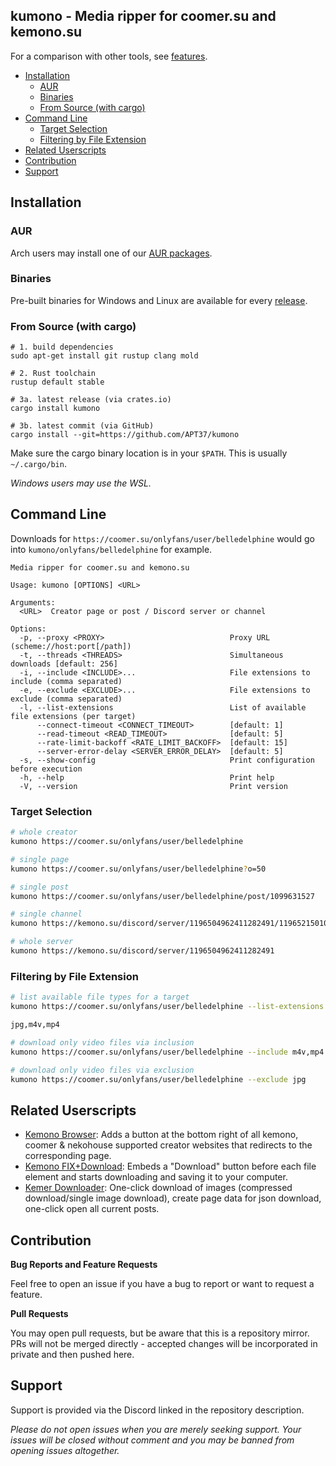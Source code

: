 <h2>kumono - Media ripper for coomer.su and kemono.su</h2>

For a comparison with other tools, see [features](FEATURES.md).

- [Installation](#installation)
  - [AUR](#aur)
  - [Binaries](#binaries)
  - [From Source (with cargo)](#from-source-with-cargo)
- [Command Line](#command-line)
  - [Target Selection](#target-selection)
  - [Filtering by File Extension](#filtering-by-file-extension)
- [Related Userscripts](#related-userscripts)
- [Contribution](#contribution)
- [Support](#support)

## Installation

### AUR

Arch users may install one of our [AUR packages](AUR.md).

### Binaries

Pre-built binaries for Windows and Linux are available for every [release][releases].

### From Source (with cargo)

```fish
# 1. build dependencies
sudo apt-get install git rustup clang mold

# 2. Rust toolchain
rustup default stable

# 3a. latest release (via crates.io)
cargo install kumono

# 3b. latest commit (via GitHub)
cargo install --git=https://github.com/APT37/kumono
```

Make sure the cargo binary location is in your `$PATH`. This is usually `~/.cargo/bin`.

*Windows users may use the WSL.*

## Command Line

Downloads for `https://coomer.su/onlyfans/user/belledelphine` would go into `kumono/onlyfans/belledelphine` for example.

```
Media ripper for coomer.su and kemono.su

Usage: kumono [OPTIONS] <URL>

Arguments:
  <URL>  Creator page or post / Discord server or channel

Options:
  -p, --proxy <PROXY>                            Proxy URL (scheme://host:port[/path])
  -t, --threads <THREADS>                        Simultaneous downloads [default: 256]
  -i, --include <INCLUDE>...                     File extensions to include (comma separated)
  -e, --exclude <EXCLUDE>...                     File extensions to exclude (comma separated)
  -l, --list-extensions                          List of available file extensions (per target)
      --connect-timeout <CONNECT_TIMEOUT>        [default: 1]
      --read-timeout <READ_TIMEOUT>              [default: 5]
      --rate-limit-backoff <RATE_LIMIT_BACKOFF>  [default: 15]
      --server-error-delay <SERVER_ERROR_DELAY>  [default: 5]
  -s, --show-config                              Print configuration before execution
  -h, --help                                     Print help
  -V, --version                                  Print version

```

### Target Selection

```bash
# whole creator
kumono https://coomer.su/onlyfans/user/belledelphine

# single page
kumono https://coomer.su/onlyfans/user/belledelphine?o=50

# single post
kumono https://coomer.su/onlyfans/user/belledelphine/post/1099631527

# single channel
kumono https://kemono.su/discord/server/1196504962411282491/1196521501059469463

# whole server
kumono https://kemono.su/discord/server/1196504962411282491
```

### Filtering by File Extension

```bash
# list available file types for a target
kumono https://coomer.su/onlyfans/user/belledelphine --list-extensions

jpg,m4v,mp4

# download only video files via inclusion
kumono https://coomer.su/onlyfans/user/belledelphine --include m4v,mp4

# download only video files via exclusion
kumono https://coomer.su/onlyfans/user/belledelphine --exclude jpg
```

## Related Userscripts

- [Kemono Browser][us1]: Adds a button at the bottom right of all kemono, coomer & nekohouse supported creator websites that redirects to the corresponding page.
- [Kemono FIX+Download][us2]: Embeds a "Download" button before each file element and starts downloading and saving it to your computer.
- [Kemer Downloader][us3]: One-click download of images (compressed download/single image download), create page data for json download, one-click open all current posts.

## Contribution

**Bug Reports and Feature Requests**

Feel free to open an issue if you have a bug to report or want to request a feature.

**Pull Requests**

You may open pull requests, but be aware that this is a repository mirror. PRs will not be merged directly - accepted changes will be incorporated in private and then pushed here.

## Support

Support is provided via the Discord linked in the repository description.

*Please do not open issues when you are merely seeking support. Your issues will be closed without comment and you may be banned from opening issues altogether.*

<!-- link definitions -->

[coomer]: https://coomer.su
[kemono]: https://kemono.su

[releases]: https://github.com/APT37/kumono/releases

[us1]: https://sleazyfork.org/en/scripts/483259-kemono-browser
[us2]: https://sleazyfork.org/en/scripts/519690-kemono-fix-download
[us3]: https://sleazyfork.org/en/scripts/472282-kemer-%E4%B8%8B%E8%BC%89%E5%99%A8

